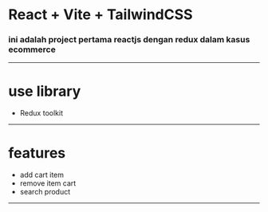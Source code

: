 # React + Vite + TailwindCSS

### ini adalah project pertama reactjs dengan redux dalam kasus ecommerce


***
# use library
- Redux toolkit

***
# features
- add cart item
- remove item cart
- search product

***